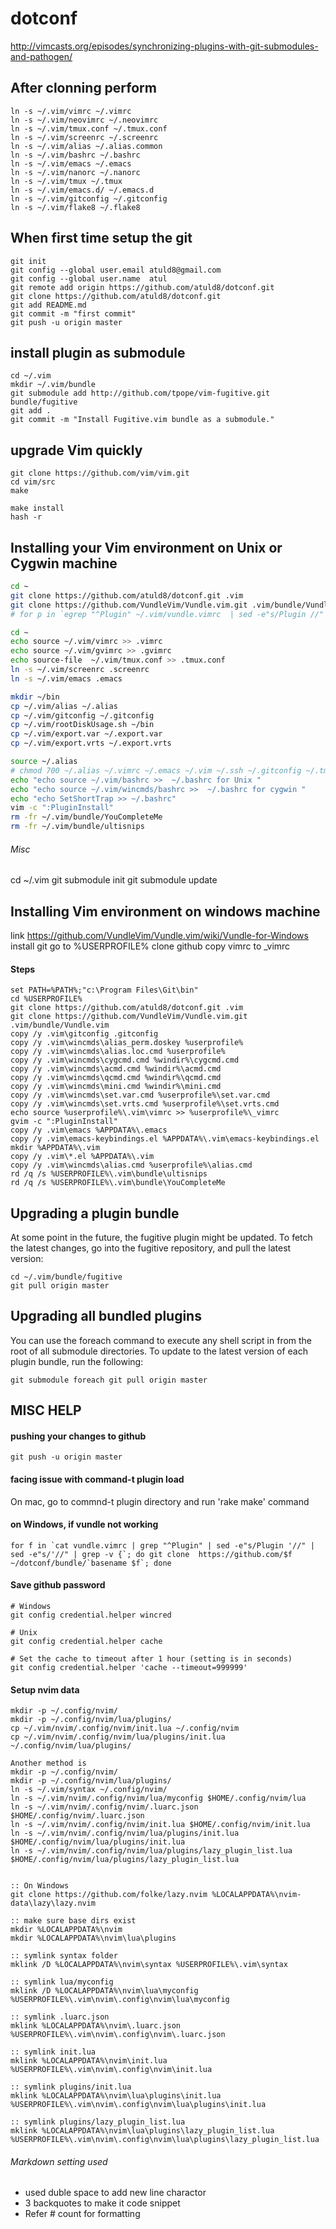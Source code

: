 # dotconf

http://vimcasts.org/episodes/synchronizing-plugins-with-git-submodules-and-pathogen/

## After clonning perform
```
ln -s ~/.vim/vimrc ~/.vimrc
ln -s ~/.vim/neovimrc ~/.neovimrc
ln -s ~/.vim/tmux.conf ~/.tmux.conf
ln -s ~/.vim/screenrc ~/.screenrc
ln -s ~/.vim/alias ~/.alias.common
ln -s ~/.vim/bashrc ~/.bashrc
ln -s ~/.vim/emacs ~/.emacs
ln -s ~/.vim/nanorc ~/.nanorc
ln -s ~/.vim/tmux ~/.tmux
ln -s ~/.vim/emacs.d/ ~/.emacs.d
ln -s ~/.vim/gitconfig ~/.gitconfig
ln -s ~/.vim/flake8 ~/.flake8
```

## When first time setup the git
```
git init
git config --global user.email atuld8@gmail.com
git config --global user.name  atul
git remote add origin https://github.com/atuld8/dotconf.git
git clone https://github.com/atuld8/dotconf.git
git add README.md
git commit -m "first commit"
git push -u origin master
```

## install plugin as submodule
```
cd ~/.vim
mkdir ~/.vim/bundle
git submodule add http://github.com/tpope/vim-fugitive.git bundle/fugitive
git add .
git commit -m "Install Fugitive.vim bundle as a submodule."
```

## upgrade Vim quickly
```
git clone https://github.com/vim/vim.git
cd vim/src
make

make install
hash -r
```

## Installing your Vim environment on Unix or Cygwin machine
``` Bash
cd ~
git clone https://github.com/atuld8/dotconf.git .vim
git clone https://github.com/VundleVim/Vundle.vim.git .vim/bundle/Vundle.vim
# for p in `egrep "^Plugin" ~/.vim/vundle.vimrc  | sed -e"s/Plugin //" | awk "-F"'" '{print $2;}'`; do git clone  https://github.com/${p}; done

cd ~
echo source ~/.vim/vimrc >> .vimrc
echo source ~/.vim/gvimrc >> .gvimrc
echo source-file  ~/.vim/tmux.conf >> .tmux.conf
ln -s ~/.vim/screenrc .screenrc
ln -s ~/.vim/emacs .emacs

mkdir ~/bin
cp ~/.vim/alias ~/.alias
cp ~/.vim/gitconfig ~/.gitconfig
cp ~/.vim/rootDiskUsage.sh ~/bin
cp ~/.vim/export.var ~/.export.var
cp ~/.vim/export.vrts ~/.export.vrts

source ~/.alias
# chmod 700 ~/.alias ~/.vimrc ~/.emacs ~/.vim ~/.ssh ~/.gitconfig ~/.tmux.conf ~/.screenrc
echo "echo source ~/.vim/bashrc >>  ~/.bashrc for Unix "
echo "echo source ~/.vim/wincmds/bashrc >>  ~/.bashrc for cygwin "
echo "echo SetShortTrap >> ~/.bashrc"
vim -c ":PluginInstall"
rm -fr ~/.vim/bundle/YouCompleteMe
rm -fr ~/.vim/bundle/ultisnips
```

###### Misc
cd ~/.vim
git submodule init
git submodule update

## Installing Vim environment on windows machine
link https://github.com/VundleVim/Vundle.vim/wiki/Vundle-for-Windows
install git
go to %USERPROFILE%
clone github
copy vimrc to _vimrc

#### Steps
``` Batch
set PATH=%PATH%;"c:\Program Files\Git\bin"
cd %USERPROFILE%
git clone https://github.com/atuld8/dotconf.git .vim
git clone https://github.com/VundleVim/Vundle.vim.git .vim/bundle/Vundle.vim
copy /y .vim\gitconfig .gitconfig
copy /y .vim\wincmds\alias_perm.doskey %userprofile%
copy /y .vim\wincmds\alias.loc.cmd %userprofile%
copy /y .vim\wincmds\cygcmd.cmd %windir%\cygcmd.cmd
copy /y .vim\wincmds\acmd.cmd %windir%\acmd.cmd
copy /y .vim\wincmds\qcmd.cmd %windir%\qcmd.cmd
copy /y .vim\wincmds\mini.cmd %windir%\mini.cmd
copy /y .vim\wincmds\set.var.cmd %userprofile%\set.var.cmd
copy /y .vim\wincmds\set.vrts.cmd %userprofile%\set.vrts.cmd
echo source %userprofile%\.vim\vimrc >> %userprofile%\_vimrc
gvim -c ":PluginInstall"
copy /y .vim\emacs %APPDATA%\.emacs
copy /y .vim\emacs-keybindings.el %APPDATA%\.vim\emacs-keybindings.el
mkdir %APPDATA%\.vim
copy /y .vim\*.el %APPDATA%\.vim
copy /y .vim\wincmds\alias.cmd %userprofile%\alias.cmd
rd /q /s %USERPROFILE%\.vim\bundle\ultisnips
rd /q /s %USERPROFILE%\.vim\bundle\YouCompleteMe
```

## Upgrading a plugin bundle
At some point in the future, the fugitive plugin might be updated. To fetch the latest changes, go into the fugitive repository, and pull the latest version:
```
cd ~/.vim/bundle/fugitive
git pull origin master
```

## Upgrading all bundled plugins
You can use the foreach command to execute any shell script in from the root of all submodule directories. To update to the latest version of each plugin bundle, run the following:
```
git submodule foreach git pull origin master
```

## MISC HELP
#### pushing your changes to github
```git push -u origin master```

#### facing issue with command-t plugin load
On mac, go to commnd-t plugin directory and run 'rake make' command


#### on Windows, if vundle not working
```
for f in `cat vundle.vimrc | grep "^Plugin" | sed -e"s/Plugin '//" | sed -e"s/'//" | grep -v {`; do git clone  https://github.com/$f ~/dotconf/bundle/`basename $f`; done
```

#### Save github password
```
# Windows
git config credential.helper wincred

# Unix
git config credential.helper cache

# Set the cache to timeout after 1 hour (setting is in seconds)
git config credential.helper 'cache --timeout=999999'
```

#### Setup nvim data
```
mkdir -p ~/.config/nvim/
mkdir -p ~/.config/nvim/lua/plugins/
cp ~/.vim/nvim/.config/nvim/init.lua ~/.config/nvim
cp ~/.vim/nvim/.config/nvim/lua/plugins/init.lua ~/.config/nvim/lua/plugins/

Another method is
mkdir -p ~/.config/nvim/
mkdir -p ~/.config/nvim/lua/plugins/
ln -s ~/.vim/syntax ~/.config/nvim/
ln -s ~/.vim/nvim/.config/nvim/lua/myconfig $HOME/.config/nvim/lua
ln -s ~/.vim/nvim/.config/nvim/.luarc.json $HOME/.config/nvim/.luarc.json
ln -s ~/.vim/nvim/.config/nvim/init.lua $HOME/.config/nvim/init.lua
ln -s ~/.vim/nvim/.config/nvim/lua/plugins/init.lua $HOME/.config/nvim/lua/plugins/init.lua
ln -s ~/.vim/nvim/.config/nvim/lua/plugins/lazy_plugin_list.lua $HOME/.config/nvim/lua/plugins/lazy_plugin_list.lua


:: On Windows
git clone https://github.com/folke/lazy.nvim %LOCALAPPDATA%\nvim-data\lazy\lazy.nvim

:: make sure base dirs exist
mkdir %LOCALAPPDATA%\nvim
mkdir %LOCALAPPDATA%\nvim\lua\plugins

:: symlink syntax folder
mklink /D %LOCALAPPDATA%\nvim\syntax %USERPROFILE%\.vim\syntax

:: symlink lua/myconfig
mklink /D %LOCALAPPDATA%\nvim\lua\myconfig %USERPROFILE%\.vim\nvim\.config\nvim\lua\myconfig

:: symlink .luarc.json
mklink %LOCALAPPDATA%\nvim\.luarc.json %USERPROFILE%\.vim\nvim\.config\nvim\.luarc.json

:: symlink init.lua
mklink %LOCALAPPDATA%\nvim\init.lua %USERPROFILE%\.vim\nvim\.config\nvim\init.lua

:: symlink plugins/init.lua
mklink %LOCALAPPDATA%\nvim\lua\plugins\init.lua %USERPROFILE%\.vim\nvim\.config\nvim\lua\plugins\init.lua

:: symlink plugins/lazy_plugin_list.lua
mklink %LOCALAPPDATA%\nvim\lua\plugins\lazy_plugin_list.lua %USERPROFILE%\.vim\nvim\.config\nvim\lua\plugins\lazy_plugin_list.lua

```

###### Markdown setting used
* used duble space to add new line charactor
* 3 backquotes to make it code snippet
* Refer # count for formatting
